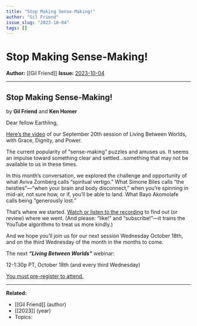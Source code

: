 ```yaml
---
title: "Stop Making Sense-Making!"
author: "Gil Friend"
issue_slug: "2023-10-04"
tags: []
---
```


# Stop Making Sense-Making!

**Author:** [[Gil Friend]]
**Issue:** [2023-10-04](https://plex.collectivesensecommons.org/2023-10-04/)

---

## Stop Making Sense-Making!
by **Gil Friend** and **Ken Homer**

Dear fellow Earthling,

[Here’s the video](https://www.youtube.com/watch?v=5GtRDUvByac&list=PL202gED-y1zOml0saofx2Nk3E3ES28TMt&index=3) of our September 20th session of Living Between Worlds, with Grace, Dignity, and Power. 

The current popularity of “sense-making” puzzles and amuses us. It seems an impulse toward something clear and settled…something that may not be available to us in these times.

In this month’s conversation, we explored the challenge and opportunity of what Aviva Zornberg calls “spiritual vertigo.” What Simone Biles calls “the twisties”—“when your brain and body disconnect,” when you’re spinning in mid-air, not sure how, or if, you’ll be able to land. What Bayo Akomolafe calls being “generously lost.”

That’s where we started. [Watch or listen to the recording](https://www.youtube.com/watch?v=5GtRDUvByac&list=PL202gED-y1zOml0saofx2Nk3E3ES28TMt&index=3) to find out (or review) where we went. (And please: “like!” and “subscribe!”—it trains the YouTube algorithms to treat us more kindly.)

And we hope you’ll join us for our next session Wednesday October 18th, and on the third Wednesday of the month in the months to come.

The next ***“Living Between Worlds”*** webinar:

12-1:30p PT, October 18th (and every third Wednesday)

[You must pre-register to attend.](https://us02web.zoom.us/meeting/register/tZIvf-mvrD8qGNUBS287pVRGQr77bUBhKQF4)

---

**Related:**
- [[Gil Friend]] (author)
- [[2023]] (year)
- Topics: 


